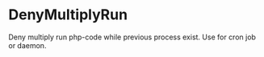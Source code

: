 # DenyMultiplyRun
Deny multiply run php-code while previous process exist. Use for cron job or daemon.
